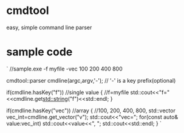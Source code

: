 # cmdtool
easy, simple command line parser

# sample code

`
//sample.exe -f myfile -vec 100 200 400 800

cmdtool::parser cmdline(argc,argv,'-'); // '-' is a key prefix(optional)

if(cmdline.hasKey("f")) //single value
{
  //f=myfile
  std::cout<<"f="<<cmdline.get<std::string>("f")<<std::endl;
}

if(cmdline.hasKey("vec")) //array
{
  //100, 200, 400, 800,
  std::vector<int> vec_int=cmdline.get_vector<int>("v");
  std::cout<<"vec=";
  for(const auto& value:vec_int)
    std::cout<<value<<", ";
  std::cout<<std::endl;
}
`
